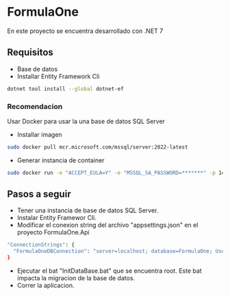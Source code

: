 # FormulaOne
En este proyecto se encuentra desarrollado con .NET 7

## Requisitos
* Base de datos
* Installar Entity Framework Cli
```bash
dotnet tool install --global dotnet-ef
```
### Recomendacion
Usar Docker para usar la una base de datos SQL Server

* Installar imagen
```bash
sudo docker pull mcr.microsoft.com/mssql/server:2022-latest
```

* Generar instancia de container
```bash
sudo docker run -e "ACCEPT_EULA=Y" -e "MSSQL_SA_PASSWORD=*******" -p 1433:1433 --name SqlServerDocker --hostname localhost -d mcr.microsoft.com/mssql/server:2022-latest
```
  
## Pasos a seguir
* Tener una instancia de base de datos SQL Server.
* Instalar Entity Framewor Cli.
* Modificar el conexion string del archivo "appsettings.json" en el proyecto FormulaOne.Api
```bash
"ConnectionStrings": {
  "FormulaOneDBConnection": "server=localhost; database=FormulaOne; User Id=sa; Password=**********; trustServerCertificate=true;"
}
```
* Ejecutar el bat "InitDataBase.bat" que se encuentra root. Este bat impacta la migracion de la base de datos.
* Correr la aplicacion.
